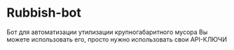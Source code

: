 # Rubbish-bot
Бот для автоматизации утилизации крупногабаритного мусора
Вы можете использовать его, просто нужно использовать свои  API-КЛЮЧИ
